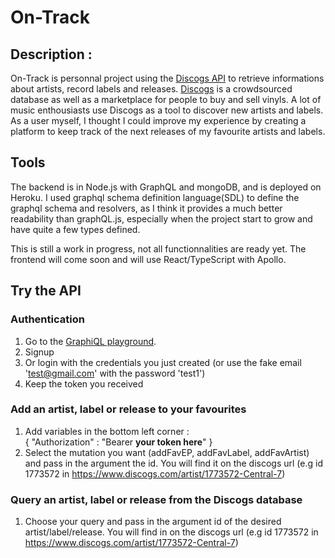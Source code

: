 # On-Track

## Description :

On-Track is personnal project using the [Discogs API](https://www.discogs.com/developers) to retrieve informations about artists, record labels and releases. [Discogs](https://www.discogs.com/) is a crowdsourced database as well as a marketplace for people to buy and sell vinyls.
A lot of music enthousiasts use Discogs as a tool to discover new artists and labels. As a user myself, I thought I could improve my experience by creating a platform to keep track of the next releases of my favourite artists and labels.

## Tools

The backend is in Node.js with GraphQL and mongoDB, and is deployed on Heroku. I used graphql schema definition language(SDL) to define the graphql schema and resolvers, as I think it provides a much better readability than graphQL.js, especially when the project start to grow and have quite a few types defined.

This is still a work in progress, not all functionnalities are ready yet.
The frontend will come soon and will use React/TypeScript with Apollo.

## Try the API

### Authentication

1. Go to the [GraphiQL playground](https://on-track-discogs.herokuapp.com/graphql).
2. Signup
   []("./gif/signup.gif")
3. Or login with the credentials you just created (or use the fake email 'test@gmail.com' with the password 'test1')
   []("./gif/login.gif")
4. Keep the token you received

### Add an artist, label or release to your favourites

1. Add variables in the bottom left corner :  
   {
   "Authorization" : "Bearer **your token here**"
   }
2. Select the mutation you want (addFavEP, addFavLabel, addFavArtist) and pass in the argument the id. You will find it on the discogs url (e.g id 1773572 in https://www.discogs.com/artist/1773572-Central-7)
   []("./gif/addFavArtist.gif")

### Query an artist, label or release from the Discogs database

1. Choose your query and pass in the argument id of the desired artist/label/release. You will find in on the discogs url (e.g id 1773572 in https://www.discogs.com/artist/1773572-Central-7)
   []("./gif/queryArtist.gif")

